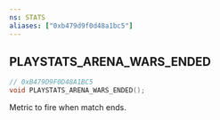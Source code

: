 ```yaml
---
ns: STATS
aliases: ["0xb479d9f0d48a1bc5"]
---
```

## PLAYSTATS_ARENA_WARS_ENDED

```c
// 0xB479D9F0D48A1BC5
void PLAYSTATS_ARENA_WARS_ENDED();
```

Metric to fire when match ends.

